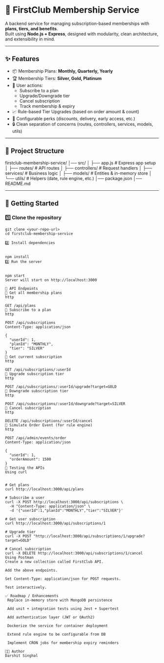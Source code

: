 # 🥇 FirstClub Membership Service

A backend service for managing subscription-based memberships with **plans, tiers, and benefits**.  
Built using **Node.js + Express**, designed with modularity, clean architecture, and extensibility in mind.

---

## ✨ Features
- 📦 Membership Plans: **Monthly, Quarterly, Yearly**
- 🏆 Membership Tiers: **Silver, Gold, Platinum**
- 👤 User actions:
  - Subscribe to a plan
  - Upgrade/Downgrade tier
  - Cancel subscription
  - Track membership & expiry
- 📈 Rule-based Tier Upgrades (based on order amount & count)
- 🎁 Configurable perks (discounts, delivery, early access, etc.)
- 🔒 Clean separation of concerns (routes, controllers, services, models, utils)

---

## 📂 Project Structure
firstclub-membership-service/
│── src/
│ ├── app.js # Express app setup
│ ├── routes/ # API routes
│ ├── controllers/ # Request handlers
│ ├── services/ # Business logic
│ ├── models/ # Entities & in-memory store
│ └── utils/ # Helpers (date, rule engine, etc.)
│── package.json
│── README.md


---

## 🚀 Getting Started

### 1️⃣ Clone the repository
``` 
git clone <your-repo-url>
cd firstclub-membership-service

2️⃣ Install dependencies
 
 
npm install
3️⃣ Run the server
 
 
npm start
Server will start on http://localhost:3000

📡 API Endpoints
🔹 Get all membership plans
http
 
GET /api/plans
🔹 Subscribe to a plan
http
 
POST /api/subscriptions
Content-Type: application/json

{
  "userId": 1,
  "planId": "MONTHLY",
  "tier": "SILVER"
}
🔹 Get current subscription
http
 
GET /api/subscriptions/:userId
🔹 Upgrade subscription tier
http
 
POST /api/subscriptions/:userId/upgrade?target=GOLD
🔹 Downgrade subscription tier
http
 
POST /api/subscriptions/:userId/downgrade?target=SILVER
🔹 Cancel subscription
http
 
DELETE /api/subscriptions/:userId/cancel
🔹 Simulate Order Event (for rule engine)
http
 
POST /api/admin/events/order
Content-Type: application/json

{
  "userId": 1,
  "orderAmount": 1500
}
🧪 Testing the APIs
Using curl
 
 
# Get plans
curl http://localhost:3000/api/plans

# Subscribe a user
curl -X POST http://localhost:3000/api/subscriptions \
  -H "Content-Type: application/json" \
  -d '{"userId":1,"planId":"MONTHLY","tier":"SILVER"}'

# Get user subscription
curl http://localhost:3000/api/subscriptions/1

# Upgrade tier
curl -X POST "http://localhost:3000/api/subscriptions/1/upgrade?target=GOLD"

# Cancel subscription
curl -X DELETE http://localhost:3000/api/subscriptions/1/cancel
Using Postman
Create a new collection called FirstClub API.

Add the above endpoints.

Set Content-Type: application/json for POST requests.

Test interactively.

✅ Roadmap / Enhancements
 Replace in-memory store with MongoDB persistence

 Add unit + integration tests using Jest + Supertest

 Add authentication layer (JWT or OAuth2)

 Dockerize the service for container deployment

 Extend rule engine to be configurable from DB

 Implement CRON jobs for membership expiry reminders

👨‍💻 Author
Darshit Singhal 
